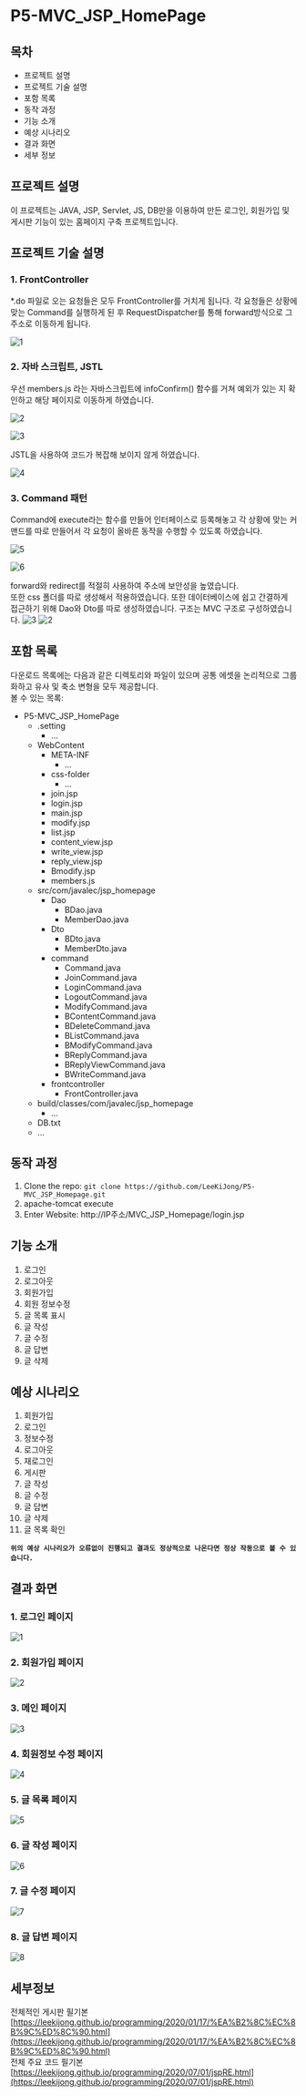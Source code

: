 # P5-MVC_JSP_HomePage
## 목차
* 프로젝트 설명
* 프로젝트 기술 설명
* 포함 목록
* 동작 과정
* 기능 소개
* 예상 시나리오
* 결과 화면
* 세부 정보

## 프로젝트 설명
이 프로젝트는 JAVA, JSP, Servlet, JS, DB만을 이용하여 만든 로그인, 회원가입 및 게시판 기능이 있는 홈페이지 구축 프로젝트입니다.  


## 프로젝트 기술 설명
<h3>1. FrontController</h3>  
*.do 파일로 오는 요청들은 모두 FrontController를 거치게 됩니다.  
각 요청들은 상황에 맞는 Command를 실행하게 된 후 RequestDispatcher를 통해 forward방식으로 그 주소로 이동하게 됩니다.  

![1](https://user-images.githubusercontent.com/52438368/75953287-65bae600-5ef4-11ea-838c-ced1ce5bdaa1.PNG)

<h3>2. 자바 스크립트, JSTL</h3>
우선 members.js 라는 자바스크립트에 infoConfirm() 함수를 거쳐 예외가 있는 지 확인하고 해당 페이지로 이동하게 하였습니다.  

![2](https://user-images.githubusercontent.com/52438368/75953582-ff829300-5ef4-11ea-891c-c53853beae91.PNG)  

![3](https://user-images.githubusercontent.com/52438368/75953583-00b3c000-5ef5-11ea-80b2-cd45fd366f5d.PNG)  

JSTL을 사용하여 코드가 복잡해 보이지 않게 하였습니다.  

![4](https://user-images.githubusercontent.com/52438368/75953623-19bc7100-5ef5-11ea-9962-251761748896.PNG)  

<h3>3. Command 패턴</h3>
Command에 execute라는 함수를 만들어 인터페이스로 등록해놓고 각 상황에 맞는 커맨드를 따로 만들어서 각 요청이 올바른 동작을 수행할 수 있도록 하였습니다.  

![5](https://user-images.githubusercontent.com/52438368/75953925-c991de80-5ef5-11ea-804d-9f5ca044c136.PNG)  

![6](https://user-images.githubusercontent.com/52438368/75953927-cb5ba200-5ef5-11ea-809b-d35d67d75f14.PNG)

forward와 redirect를 적절히 사용하여 주소에 보안성을 높였습니다.  
또한 css 폴더를 따로 생성해서 적용하였습니다. 또한 데이터베이스에 쉽고 간결하게 접근하기 위해 Dao와 Dto를 따로 생성하였습니다.
구조는 MVC 구조로 구성하였습니다.
![3](https://user-images.githubusercontent.com/52438368/75952795-1d4ef880-5ef3-11ea-984a-3a7fbce125e0.PNG)
![2](https://user-images.githubusercontent.com/52438368/75952799-1e802580-5ef3-11ea-81b0-0ea98f7f539c.PNG)

## 포함 목록
다운로드 목록에는 다음과 같은 디렉토리와 파일이 있으며 공통 에셋을 논리적으로 그룹화하고 유사 및 축소 변형을 모두 제공합니다.  
볼 수 있는 목록:

* P5-MVC_JSP_HomePage
   * .setting
      * ...
   * WebContent
      * META-INF
        * ...
      * css-folder
        * ...
      * join.jsp
      * login.jsp
      * main.jsp
      * modify.jsp
      * list.jsp
      * content_view.jsp
      * write_view.jsp
      * reply_view.jsp
      * Bmodify.jsp
      * members.js
   * src/com/javalec/jsp_homepage
      * Dao
        * BDao.java
        * MemberDao.java
      * Dto
        * BDto.java
        * MemberDto.java
      * command
        * Command.java
        * JoinCommand.java
        * LoginCommand.java
        * LogoutCommand.java
        * ModifyCommand.java
        * BContentCommand.java
        * BDeleteCommand.java
        * BListCommand.java
        * BModifyCommand.java
        * BReplyCommand.java
        * BReplyViewCommand.java
        * BWriteCommand.java
      * frontcontroller
        * FrontController.java
   * build/classes/com/javalec/jsp_homepage
      * ...
   * DB.txt
   * ...

## 동작 과정
1. Clone the repo: `git clone https://github.com/LeeKiJong/P5-MVC_JSP_Homepage.git` 
2. apache-tomcat execute
3. Enter Website: http://IP주소/MVC_JSP_Homepage/login.jsp

## 기능 소개
1. 로그인
2. 로그아웃
3. 회원가입
4. 회원 정보수정
5. 글 목록 표시
6. 글 작성
7. 글 수정
8. 글 답변
9. 글 삭제

## 예상 시나리오
1. 회원가입
2. 로그인
3. 정보수정
4. 로그아웃
5. 재로그인
6. 게시판
7. 글 작성
8. 글 수정
9. 글 답변
10. 글 삭제
11. 글 목록 확인  

**`위의 예상 시나리오가 오류없이 진행되고 결과도 정상적으로 나온다면 정상 작동으로 볼 수 있습니다.`**

## 결과 화면  


### 1. 로그인 페이지
![1](https://user-images.githubusercontent.com/52438368/75952593-808c5b00-5ef2-11ea-8e52-26969281560a.PNG)
### 2. 회원가입 페이지
![2](https://user-images.githubusercontent.com/52438368/75952594-8124f180-5ef2-11ea-91de-4599b5a913da.PNG)
### 3. 메인 페이지
![3](https://user-images.githubusercontent.com/52438368/75952597-82561e80-5ef2-11ea-9617-098c154e5ac9.PNG)
### 4. 회원정보 수정 페이지
![4](https://user-images.githubusercontent.com/52438368/75952599-83874b80-5ef2-11ea-9adf-34ba397297b1.PNG)
### 5. 글 목록 페이지
![5](https://user-images.githubusercontent.com/52438368/75952601-84b87880-5ef2-11ea-96fd-366ae5f17e14.PNG)
### 6. 글 작성 페이지
![6](https://user-images.githubusercontent.com/52438368/75952603-85510f00-5ef2-11ea-8499-af50bc47ea98.PNG)
### 7. 글 수정 페이지
![7](https://user-images.githubusercontent.com/52438368/75952604-85510f00-5ef2-11ea-8ca8-ab1733053eb3.PNG)
### 8. 글 답변 페이지
![8](https://user-images.githubusercontent.com/52438368/75952606-85e9a580-5ef2-11ea-90b2-c36b2bfb3dfa.PNG)

## 세부정보
전체적인 게시판 필기본  
[https://leekijong.github.io/programming/2020/01/17/%EA%B2%8C%EC%8B%9C%ED%8C%90.html](https://leekijong.github.io/programming/2020/01/17/%EA%B2%8C%EC%8B%9C%ED%8C%90.html)  
전체 주요 코드 필기본  
[https://leekijong.github.io/programming/2020/07/01/jspRE.html](https://leekijong.github.io/programming/2020/07/01/jspRE.html)  
